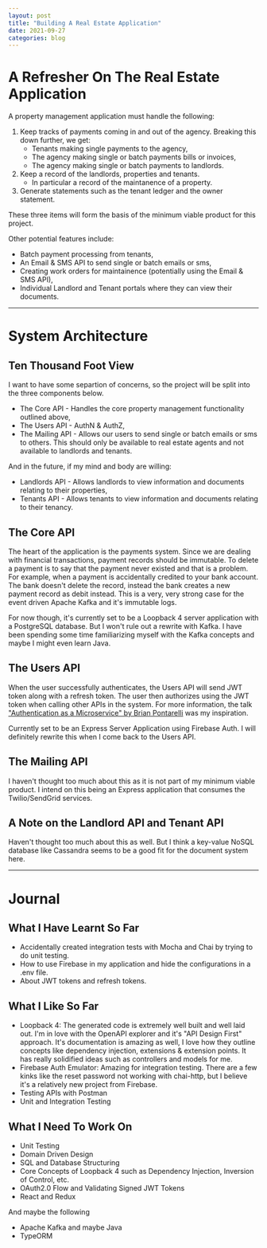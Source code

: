 ```yaml
---
layout: post
title: "Building A Real Estate Application"
date: 2021-09-27
categories: blog
---
```


# A Refresher On The Real Estate Application

A property management application must handle the following:
1. Keep tracks of payments coming in and out of the agency. Breaking this down further, we get:
    - Tenants making single payments to the agency,
    - The agency making single or batch payments bills or invoices,
    - The agency making single or batch payments to landlords.
2. Keep a record of the landlords, properties and tenants.
    - In particular a record of the maintanence of a property.
3. Generate statements such as the tenant ledger and the owner statement.

These three items will form the basis of the minimum viable product for this project.

Other potential features include:
- Batch payment processing from tenants,
- An Email & SMS API to send single or batch emails or sms,
- Creating work orders for maintainence (potentially using the Email & SMS API),
- Individual Landlord and Tenant portals where they can view their documents.

***

# System Architecture

## Ten Thousand Foot View

I want to have some separtion of concerns, so the project will be split into the three components below.
- The Core API - Handles the core property management functionality outlined above,
- The Users API - AuthN & AuthZ,
- The Mailing API - Allows our users to send single or batch emails or sms to others. This should only be available to real estate agents and not available to landlords and tenants.

And in the future, if my mind and body are willing:
- Landlords API - Allows landlords to view information and documents relating to their properties,
- Tenants API - Allows tenants to view information and documents relating to their tenancy.

## The Core API

The heart of the application is the payments system. Since we are dealing with financial transactions, payment records should be immutable. To delete a payment is to say that the payment never existed and that is a problem. For example, when a payment is accidentally credited to your bank account. The bank doesn't delete the record, instead the bank creates a new payment record as debit instead. This is a very, very strong case for the event driven Apache Kafka and it's immutable logs.

For now though, it's currently set to be a Loopback 4 server application with a PostgreSQL database. But I won't rule out a rewrite with Kafka. I have been spending some time familiarizing myself with the Kafka concepts and maybe I might even learn Java.

## The Users API

When the user successfully authenticates, the Users API will send JWT token along with a refresh token. The user then authorizes using the JWT token when calling other APIs in the system. For more information, the talk ["Authentication as a Microservice" by Brian Pontarelli](https://www.youtube.com/watch?v=SLc3cTlypwM) was my inspiration.

Currently set to be an Express Server Application using Firebase Auth. I will definitely rewrite this when I come back to the Users API.

## The Mailing API

I haven't thought too much about this as it is not part of my minimum viable product. I intend on this being an Express application that consumes the Twilio/SendGrid services.

## A Note on the Landlord API and Tenant API

Haven't thought too much about this as well. But I think a key-value NoSQL database like Cassandra seems to be a good fit for the document system here.

***

# Journal

## What I Have Learnt So Far
- Accidentally created integration tests with Mocha and Chai by trying to do unit testing.
- How to use Firebase in my application and hide the configurations in a .env file.
- About JWT tokens and refresh tokens.

## What I Like So Far
- Loopback 4: The generated code is extremely well built and well laid out. I'm in love with the OpenAPI explorer and it's "API Design First" approach. It's documentation is amazing as well, I love how they outline concepts like dependency injection, extensions & extension points. It has really solidified ideas such as controllers and models for me.
- Firebase Auth Emulator: Amazing for integration testing. There are a few kinks like the reset password not working with chai-http, but I believe it's a relatively new project from Firebase.
- Testing APIs with Postman
- Unit and Integration Testing

## What I Need To Work On
- Unit Testing
- Domain Driven Design
- SQL and Database Structuring
- Core Concepts of Loopback 4 such as Dependency Injection, Inversion of Control, etc.
- OAuth2.0 Flow and Validating Signed JWT Tokens
- React and Redux

And maybe the following
- Apache Kafka and maybe Java
- TypeORM